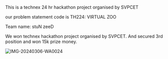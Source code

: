 This is a technex 24 hr hackathon project organised by SVPCET

our problem statement code is TH224: VIRTUAL ZOO

Team name: stuN zeeD

We won technex hackathon project organised by SVPCET. And secured 3rd position and won 15k prize money.

![IMG-20240306-WA0024](https://github.com/rain2108/Stun-Zeed/assets/150415488/255eff72-7854-4c72-81d3-073cf860b9fc)
